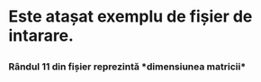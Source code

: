 **<h1>Este atașat exemplu de fișier de intarare.**
<h3>Rândul 11 din fișier reprezintă *dimensiunea matricii*
